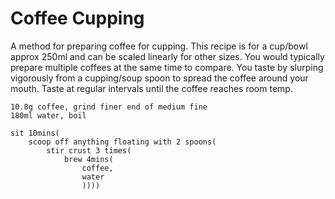 Coffee Cupping
==============

A method for preparing coffee for cupping. This recipe is for a cup/bowl approx 250ml and can be scaled linearly for other sizes. You would typically prepare multiple coffees at the same time to compare. You taste by slurping vigorously from a cupping/soup spoon to spread the coffee around your mouth. Taste at regular intervals until the coffee reaches room temp.

    10.8g coffee, grind finer end of medium fine
    180ml water, boil

    sit 10mins(
        scoop off anything floating with 2 spoons(
            stir crust 3 times(
                brew 4mins(
                    coffee,
                    water
                    ))))
